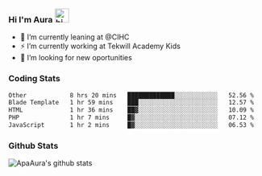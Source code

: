 ### Hi I'm Aura <img src="https://user-images.githubusercontent.com/1303154/88677602-1635ba80-d120-11ea-84d8-d263ba5fc3c0.gif" width="28px" alt="hi">

- 🔭 I’m currently leaning at @CIHC
- ⚡ I’m currently working at Tekwill Academy Kids
- 🤔 I’m looking for new oportunities


### Coding Stats

<!--START_SECTION:waka-->

```txt
Other            8 hrs 20 mins   █████████████░░░░░░░░░░░░   52.56 %
Blade Template   1 hr 59 mins    ███░░░░░░░░░░░░░░░░░░░░░░   12.57 %
HTML             1 hr 36 mins    ██▓░░░░░░░░░░░░░░░░░░░░░░   10.09 %
PHP              1 hr 7 mins     █▓░░░░░░░░░░░░░░░░░░░░░░░   07.12 %
JavaScript       1 hr 2 mins     █▓░░░░░░░░░░░░░░░░░░░░░░░   06.53 %
```

<!--END_SECTION:waka-->

### Github Stats

![ApaAura's github stats](https://github-readme-stats.vercel.app/api?username=ApaAura&count_private=true&theme=tokyonight&hide=contribs,prs)
